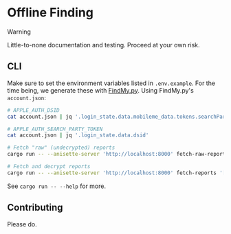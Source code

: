 # Offline Finding

> [!WARNING]
>
> Little-to-none documentation and testing. Proceed at your own risk.

## CLI

Make sure to set the environment variables listed in `.env.example`. For the time being, we generate these with [FindMy.py](https://github.com/malmeloo/FindMy.py). Using FindMy.py's `account.json`:

```sh
# APPLE_AUTH_DSID
cat account.json | jq '.login_state.data.mobileme_data.tokens.searchPartyToken'

# APPLE_AUTH_SEARCH_PARTY_TOKEN
cat account.json | jq '.login_state.data.dsid'
```

```sh
# Fetch "raw" (undecrypted) reports
cargo run -- --anisette-server 'http://localhost:8000' fetch-raw-reports (--private-key|--public-key|--hashed-public-key) <ARG>

# Fetch and decrypt reports
cargo run -- --anisette-server 'http://localhost:8000' fetch-reports '[base64-encoded ephemeral private key]'
```

See `cargo run -- --help` for more.

## Contributing

Please do.
